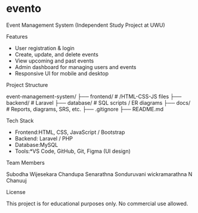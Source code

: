 # evento
Event Management System (Independent Study Project at UWU)

Features

- User registration & login
- Create, update, and delete events
- View upcoming and past events
- Admin dashboard for managing users and events
- Responsive UI for mobile and desktop


Project Structure

event-management-system/
├── frontend/        # /HTML-CSS-JS files
├── backend/         # Laravel
├── database/        # SQL scripts / ER diagrams
├── docs/            # Reports, diagrams, SRS, etc.
├── .gitignore
├── README.md

Tech Stack

- Frontend:HTML, CSS, JavaScript / Bootstrap
- Backend: Laravel / PHP
- Database:MySQL
- Tools:*VS Code, GitHub, Git, Figma (UI design)



Team Members

Subodha Wijesekara 
Chandupa Senarathna
Sonduruvani wickramarathna
N Chanuuj


License

This project is for educational purposes only. No commercial use allowed.
